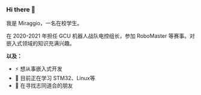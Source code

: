 ### Hi there 👋

<!--
**wuzjun/wuzjun** is a ✨ _special_ ✨ repository because its `README.md` (this file) appears on your GitHub profile.

Here are some ideas to get you started:

- 🔭 I’m currently working on ...
- 🌱 I’m currently learning ...
- 👯 I’m looking to collaborate on ...
- 🤔 I’m looking for help with ...
- 💬 Ask me about ...
- 📫 How to reach me: ...
- 😄 Pronouns: ...
- ⚡ Fun fact: ...
-->
我是 Miraggio，一名在校学生。  

在 2020-2021 年担任 GCU 机器人战队电控组长，参加 RoboMaster 等赛事。对嵌入式领域的知识充满兴趣。

**以及：**
- ⚡ 想从事嵌入式开发
- 🌱 目前正在学习 STM32、Linux等
- 👯 在寻找志同道合的朋友
